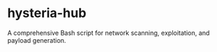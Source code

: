 # hysteria-hub
A comprehensive Bash script for network scanning, exploitation, and payload generation.
